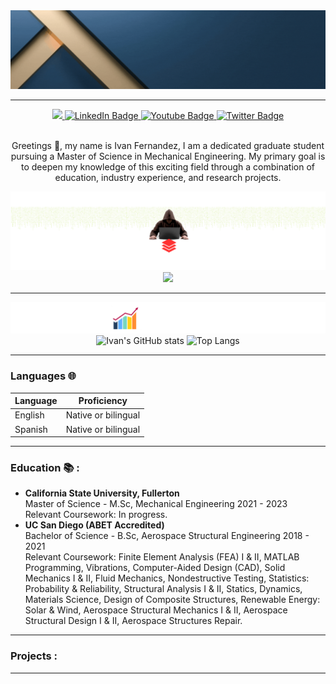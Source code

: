 
<!--
**Ivan-Jesus-Fernandez/Ivan-Jesus-Fernandez** is a ✨ _special_ ✨ repository because its `README.md` (this file) appears on your GitHub profile.

Here are some ideas to get you started:

- 🔭 I’m currently working on ...
- 🌱 I’m currently learning ...
- 👯 I’m looking to collaborate on ...
- 🤔 I’m looking for help with ...
- 💬 Ask me about ...
- 📫 How to reach me: ...
- 😄 Pronouns: ...
- ⚡ Fun fact: ...
-->

<div align="center">
<img src="assets/Ivan fernandez.gif">

---

<!--Header: end-->

<!--Social Links Badges: start-->

<div id="badges">

<a href="https://github.com/Ivan-Jesus-Fernandez">
  <img src="https://img.shields.io/badge/GitHub-181717.svg?style=for-the-badge&logo=GitHub&logoColor=white">
</a>
<a href="https://www.linkedin.com/in/ivanfernandez760/">
    <img src="https://img.shields.io/badge/LinkedIn-blue?style=for-the-badge&logo=linkedin&logoColor=white" alt="LinkedIn Badge"/>
  </a>
 <a href="your-youtube-URL">
    <img src="https://img.shields.io/badge/YouTube-red?style=for-the-badge&logo=youtube&logoColor=white" alt="Youtube Badge"/>
  </a>
 <a href="your-twitter-URL">
    <img src="https://img.shields.io/badge/Twitter-blue?style=for-the-badge&logo=twitter&logoColor=white" alt="Twitter Badge"/>
  </a>
</div>
  <img src="https://komarev.com/ghpvc/?username=Ivan-Jesus-Fernandez&style=flat-square&color=blue" alt=""/>


<!--Social Links Badges: end-->

<!--About me: start-->
  
  <p>Greetings 👋, my name is Ivan Fernandez, I am a dedicated graduate student pursuing a Master of Science in Mechanical Engineering. My primary goal is to deepen my knowledge of this exciting field through a combination of education, industry experience, and research projects.<p>

<!--About me: end-->

<!--Tech stack: start-->

<img src="assets/tech_stack.png">

<img src="https://skillicons.dev/icons?i=py,cpp,matlab" />
  
  ---
<!--Tech stack: end-->

<!--Statistics: start-->

<img src="assets/stats.png">

  <img alt="Ivan's GitHub stats" width="406" src="https://github-readme-stats.vercel.app/api?username=Ivan-Jesus-Fernandez&custom_title=Github+Stats&bg_color=00000000&hide_border=true&show_icons=true&text_color=667799&title_color=388286&icon_color=388286">
  <img alt="Top Langs" width="350" src="https://github-readme-stats.vercel.app/api/top-langs/?username=Ivan-Jesus-Fernandez&layout=compact&hide_border=true&bg_color=00000000&text_color=667799&custom_title=Top+Languages&title_color=388286">

<!--Statistics: end-->

<!--More Details: start-->

</div>

---

### Languages 🌐

| Language      | Proficiency                                                               |
| ------------- | ------------------------------------------------------------------------- |
| English       | Native or bilingual                                                       |
| Spanish       | Native or bilingual                                                                    

---

### Education 📚 : 

<!-- CURRENT:START -->
<ul>



<li>  <strong>California State University, Fullerton </strong></li>
Master of Science - M.Sc, Mechanical Engineering 2021 - 2023
<div> Relevant Coursework: In progress. </div>

<li>  <strong>UC San Diego (ABET Accredited) </strong> </li>
Bachelor of Science - B.Sc, Aerospace Structural Engineering
2018 - 2021
  <div> </div>
<div>
Relevant Coursework: Finite Element Analysis (FEA) I & II, MATLAB Programming, Vibrations, Computer-Aided Design (CAD), Solid Mechanics I & II, Fluid Mechanics, Nondestructive Testing, Statistics: Probability & Reliability, Structural Analysis I & II, Statics, Dynamics, Materials Science, Design of Composite Structures, Renewable Energy: Solar & Wind, Aerospace Structural Mechanics I & II, Aerospace Structural Design I & II, Aerospace Structures Repair. </div>

</ul>

<!-- CURRENT:END -->


---
### Projects :

<!-- TOP-FIVE:START -->

<!-- TOP-FIVE:END -->

<!--More Details: end-->

<!--Footer: start-->
<div align="center">

---

</div>
